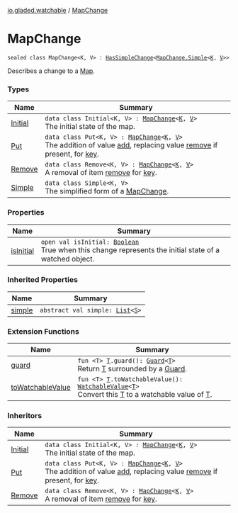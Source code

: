 [io.gladed.watchable](../index.md) / [MapChange](./index.md)

# MapChange

`sealed class MapChange<K, V> : `[`HasSimpleChange`](../-has-simple-change/index.md)`<`[`MapChange.Simple`](-simple/index.md)`<`[`K`](index.md#K)`, `[`V`](index.md#V)`>>`

Describes a change to a [Map](https://kotlinlang.org/api/latest/jvm/stdlib/kotlin.collections/-map/index.html).

### Types

| Name | Summary |
|---|---|
| [Initial](-initial/index.md) | `data class Initial<K, V> : `[`MapChange`](./index.md)`<`[`K`](-initial/index.md#K)`, `[`V`](-initial/index.md#V)`>`<br>The initial state of the map. |
| [Put](-put/index.md) | `data class Put<K, V> : `[`MapChange`](./index.md)`<`[`K`](-put/index.md#K)`, `[`V`](-put/index.md#V)`>`<br>The addition of value [add](-put/add.md), replacing value [remove](-put/remove.md) if present, for [key](-put/key.md). |
| [Remove](-remove/index.md) | `data class Remove<K, V> : `[`MapChange`](./index.md)`<`[`K`](-remove/index.md#K)`, `[`V`](-remove/index.md#V)`>`<br>A removal of item [remove](-remove/remove.md) for [key](-remove/key.md). |
| [Simple](-simple/index.md) | `data class Simple<K, V>`<br>The simplified form of a [MapChange](./index.md). |

### Properties

| Name | Summary |
|---|---|
| [isInitial](is-initial.md) | `open val isInitial: `[`Boolean`](https://kotlinlang.org/api/latest/jvm/stdlib/kotlin/-boolean/index.html)<br>True when this change represents the initial state of a watched object. |

### Inherited Properties

| Name | Summary |
|---|---|
| [simple](../-has-simple-change/simple.md) | `abstract val simple: `[`List`](https://kotlinlang.org/api/latest/jvm/stdlib/kotlin.collections/-list/index.html)`<`[`S`](../-has-simple-change/index.md#S)`>` |

### Extension Functions

| Name | Summary |
|---|---|
| [guard](../../io.gladed.watchable.util/guard.md) | `fun <T> `[`T`](../../io.gladed.watchable.util/guard.md#T)`.guard(): `[`Guard`](../../io.gladed.watchable.util/-guard/index.md)`<`[`T`](../../io.gladed.watchable.util/guard.md#T)`>`<br>Return [T](../../io.gladed.watchable.util/guard.md#T) surrounded by a [Guard](../../io.gladed.watchable.util/-guard/index.md). |
| [toWatchableValue](../to-watchable-value.md) | `fun <T> `[`T`](../to-watchable-value.md#T)`.toWatchableValue(): `[`WatchableValue`](../-watchable-value/index.md)`<`[`T`](../to-watchable-value.md#T)`>`<br>Convert this [T](../to-watchable-value.md#T) to a watchable value of [T](../to-watchable-value.md#T). |

### Inheritors

| Name | Summary |
|---|---|
| [Initial](-initial/index.md) | `data class Initial<K, V> : `[`MapChange`](./index.md)`<`[`K`](-initial/index.md#K)`, `[`V`](-initial/index.md#V)`>`<br>The initial state of the map. |
| [Put](-put/index.md) | `data class Put<K, V> : `[`MapChange`](./index.md)`<`[`K`](-put/index.md#K)`, `[`V`](-put/index.md#V)`>`<br>The addition of value [add](-put/add.md), replacing value [remove](-put/remove.md) if present, for [key](-put/key.md). |
| [Remove](-remove/index.md) | `data class Remove<K, V> : `[`MapChange`](./index.md)`<`[`K`](-remove/index.md#K)`, `[`V`](-remove/index.md#V)`>`<br>A removal of item [remove](-remove/remove.md) for [key](-remove/key.md). |
